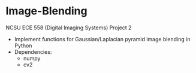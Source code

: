 # Image-Blending
NCSU ECE 558 (Digital Imaging Systems) Project 2
  - Implement functions for Gaussian/Laplacian pyramid image blending in Python
  - Dependencies:
    - numpy
    - cv2
